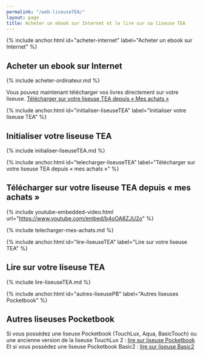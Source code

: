 ```yaml
---
permalink: "/web-liseuseTEA/"
layout: page
title: Acheter un ebook sur Internet et le lire sur sa liseuse TEA
---
```


{% include anchor.html id="acheter-internet" label="Acheter un ebook sur Internet" %}

## Acheter un ebook sur Internet

{% include acheter-ordinateur.md %}

Vous pouvez maintenant télécharger vos livres directement sur votre liseuse. [Télécharger sur votre liseuse TEA depuis « Mes achats »](#telecharger-liseuseTEA)

{% include anchor.html id="initialiser-liseuseTEA" label="Initialiser votre liseuse TEA" %}

## Initialiser votre liseuse TEA

{% include initialiser-liseuseTEA.md %}

{% include anchor.html id="telecharger-liseuseTEA" label="Télécharger sur votre liseuse TEA depuis « mes achats »" %}

## Télécharger sur votre liseuse TEA depuis « mes achats »

{% include youtube-embedded-video.html url="https://www.youtube.com/embed/b4oOA8ZJU2o" %}

{% include telecharger-mes-achats.md %}

{% include anchor.html id="lire-liseuseTEA" label="Lire sur votre liseuse TEA" %}

## Lire sur votre liseuse TEA

{% include lire-liseuseTEA.md %}

{% include anchor.html id="autres-liseusePB" label="Autres liseuses Pocketbook" %}

## Autres liseuses Pocketbook

Si vous possédez une liseuse Pocketbook (TouchLux, Aqua, BasicTouch) ou une ancienne version de la liseuse TouchLux 2 : [lire sur liseuse Pocketbook](/liseusePB/)  
Et si vous possédez une liseuse Pocketbook Basic2 : [lire sur liseuse Basic2](/liseuseBasic)
